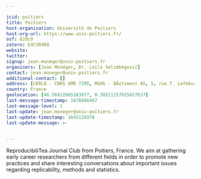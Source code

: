 ```yaml
---

jcid: poitiers
title: Poitiers
host-organisation: Université de Poitiers
host-org-url: https://www.univ-poitiers.fr/
osf: 82dc9
zotero: E4CVR4R8
website: 
twitter: 
signup: jean.moneger@univ-poitiers.fr
organisers: [Jean Monéger, Dr. Leila Selimbegović]
contact: jean.moneger@univ-poitiers.fr
additional-contact: []
address: [CERCA - CNRS UMR 7295, MSHS - BÃ¢timent A5, 5, rue T. Lefebvre, TSA 21103, 86073 POITIERS Cedex 9, France]
country: France
geolocation: [46.56922065383077, 0.38511157035827637]
last-message-timestamp: 1676666487
last-message-level: 1
last-update: jean.moneger@univ-poitiers.fr
last-update-timestamp: 1645126978
last-update-message: >-
  

---
```


ReproducibiliTea Journal Club from Poitiers, France. We aim at gathering early career researchers from different fields in order to promote new practices and share interesting conversations about important issues regarding replicability, methods and statistics.
